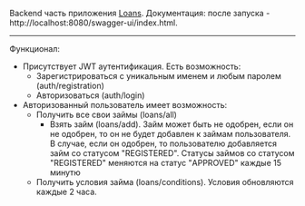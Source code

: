 Backend часть приложения [Loans](https://github.com/KRYST4L614/loans). Документация: после запуска - http://localhost:8080/swagger-ui/index.html.
*********
Функционал:
- Присутствует JWT аутентификация. Есть возможность:
    - Зарегистрироваться с уникальным именем и любым паролем (auth/registration)
    - Авторизоваться (auth/login)
- Авторизованный пользователь имеет возможность:
  	- Получить все свои займы (loans/all)
	  - Взять займ (loans/add). Займ может быть не одобрен, если он не одобрен,
       то он не будет добавлен к займам пользователя. В случае, если он одобрен, то
  	   пользователю добавляется займ со статусом "REGISTERED". Статусы займов со статусом
       "REGISTERED" меняются на статус "APPROVED" каждые 15 минутю
  	- Получить условия займа (loans/conditions). Условия обновляются каждые 2 часа.
